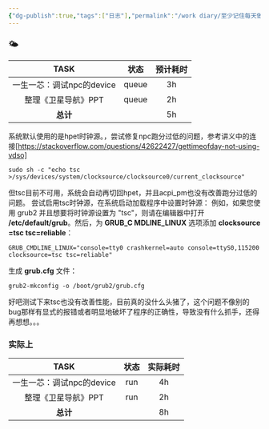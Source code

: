 ```yaml
---
{"dg-publish":true,"tags":["日志"],"permalink":"/work diary/至少记住每天做了什么/2024-06-08：周六/","dgPassFrontmatter":true}
---
```


### 🌤

|       TASK        |  状态   | 预计耗时 |
| :---------------: | :---: | :--: |
| 一生一芯：调试npc的device | queue |  3h  |
|    整理《卫星导航》PPT    | queue |  2h  |
|      **总计**       |       |  5h  |
系统默认使用的是hpet时钟源。，尝试修复npc跑分过低的问题，参考讲义中的连接[https://stackoverflow.com/questions/42622427/gettimeofday-not-using-vdso]
```
sudo sh -c "echo tsc >/sys/devices/system/clocksource/clocksource0/current_clocksource"
```
但tsc目前不可用，系统会自动再切回hpet，并且acpi_pm也没有改善跑分过低的问题。
尝试启用tsc时钟源，在系统启动加载程序中设置时钟源：
例如，如果您使用 grub2 并且想要将时钟源设置为 "tsc"，则请在编辑器中打开 **/etc/default/grub**。然后，为 **GRUB_C MDLINE_LINUX** 选项添加 **clocksource =tsc tsc=reliable**：

```
GRUB_CMDLINE_LINUX="console=tty0 crashkernel=auto console=ttyS0,115200 clocksource=tsc tsc=reliable"
```

生成 **grub.cfg** 文件：

```
grub2-mkconfig -o /boot/grub2/grub.cfg
```
好吧测试下来tsc也没有改善性能，目前真的没什么头猪了，这个问题不像别的bug那样有显式的报错或者明显地破坏了程序的正确性，导致没有什么抓手，还得再想想。。。


### 实际上
|       TASK        |  状态   | 实际耗时 |
| :---------------: | :---: | :--: |
| 一生一芯：调试npc的device |  run  |  4h  |
|    整理《卫星导航》PPT    |  run  |  2h  |
|      **总计**       |       |  8h  |
